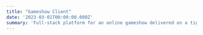 ```yaml
---
title: "Gameshow Client"
date: '2023-03-01T00:00:00.000Z'
summary: 'Full-stack platform for an online gameshow delivered on a tight deadline'
---
```

